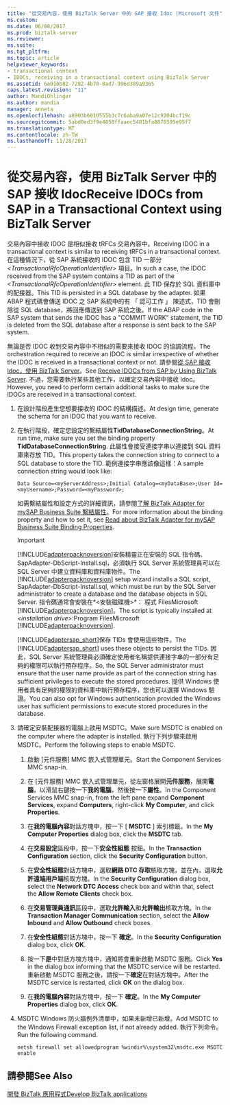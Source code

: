 ```yaml
---
title: "從交易內容，使用 BizTalk Server 中的 SAP 接收 Idoc |Microsoft 文件"
ms.custom: 
ms.date: 06/08/2017
ms.prod: biztalk-server
ms.reviewer: 
ms.suite: 
ms.tgt_pltfrm: 
ms.topic: article
helpviewer_keywords:
- transactional context
- IDOCs, receiving in a transactional context using BizTalk Server
ms.assetid: 6a01bb82-7292-4b70-8ad7-996d389a9365
caps.latest.revision: "11"
author: MandiOhlinger
ms.author: mandia
manager: anneta
ms.openlocfilehash: a8903b6010555b3c7c6aba9a07e12c9204bcf19c
ms.sourcegitcommit: 5abd0ed3f9e4858ffaaec5481bfa8878595e95f7
ms.translationtype: MT
ms.contentlocale: zh-TW
ms.lasthandoff: 11/28/2017
---
```

# <a name="receive-idocs-from-sap-in-a-transactional-context-using-biztalk-server"></a><span data-ttu-id="02ec2-102">從交易內容，使用 BizTalk Server 中的 SAP 接收 Idoc</span><span class="sxs-lookup"><span data-stu-id="02ec2-102">Receive IDOCs from SAP in a Transactional Context using BizTalk Server</span></span>
<span data-ttu-id="02ec2-103">交易內容中接收 IDOC 是相似接收 tRFCs 交易內容中。</span><span class="sxs-lookup"><span data-stu-id="02ec2-103">Receiving IDOC in a transactional context is similar to receiving tRFCs in a transactional context.</span></span> <span data-ttu-id="02ec2-104">在這種情況下，從 SAP 系統接收的 IDOC 包含 TID 一部分 *\<TransactionalRfcOperationIdentifier\>* 項目。</span><span class="sxs-lookup"><span data-stu-id="02ec2-104">In such a case, the IDOC received from the SAP system contains a TID as part of the *\<TransactionalRfcOperationIdentifier\>* element.</span></span> <span data-ttu-id="02ec2-105">此 TID 保存於 SQL 資料庫中的配接器。</span><span class="sxs-lookup"><span data-stu-id="02ec2-105">This TID is persisted in a SQL database by the adapter.</span></span> <span data-ttu-id="02ec2-106">如果 ABAP 程式碼會傳送 IDOC 之 SAP 系統中的有 「 認可工作 」 陳述式，TID 會刪除從 SQL database，將回應傳送到 SAP 系統之後。</span><span class="sxs-lookup"><span data-stu-id="02ec2-106">If the ABAP code in the SAP system that sends the IDOC has a "COMMIT WORK" statement, the TID is deleted from the SQL database after a response is sent back to the SAP system.</span></span>  
  
 <span data-ttu-id="02ec2-107">無論是否 IDOC 收到交易內容中不相似的需要來接收 IDOC 的協調流程。</span><span class="sxs-lookup"><span data-stu-id="02ec2-107">The orchestration required to receive an IDOC is similar irrespective of whether the IDOC is received in a transactional context or not.</span></span> <span data-ttu-id="02ec2-108">請參閱[從 SAP 接收 Idoc，使用 BizTalk Server](../../adapters-and-accelerators/adapter-sap/receive-idocs-from-sap-using-biztalk-server.md)。</span><span class="sxs-lookup"><span data-stu-id="02ec2-108">See [Receive IDOCs from SAP by Using BizTalk Server](../../adapters-and-accelerators/adapter-sap/receive-idocs-from-sap-using-biztalk-server.md).</span></span> <span data-ttu-id="02ec2-109">不過，您需要執行某些其他工作，以確定交易內容中接收 Idoc。</span><span class="sxs-lookup"><span data-stu-id="02ec2-109">However, you need to perform certain additional tasks to make sure the IDOCs are received in a transactional context.</span></span>  
  
1.  <span data-ttu-id="02ec2-110">在設計階段產生您想要接收的 IDOC 的結構描述。</span><span class="sxs-lookup"><span data-stu-id="02ec2-110">At design time, generate the schema for an IDOC that you want to receive.</span></span>  
  
2.  <span data-ttu-id="02ec2-111">在執行階段，確定您設定的繫結屬性**TidDatabaseConnectionString**。</span><span class="sxs-lookup"><span data-stu-id="02ec2-111">At run time, make sure you set the binding property **TidDatabaseConnectionString**.</span></span> <span data-ttu-id="02ec2-112">此屬性會接受連接字串以連接到 SQL 資料庫來存放 TID。</span><span class="sxs-lookup"><span data-stu-id="02ec2-112">This property takes the connection string to connect to a SQL database to store the TID.</span></span> <span data-ttu-id="02ec2-113">範例連接字串應該像這樣：</span><span class="sxs-lookup"><span data-stu-id="02ec2-113">A sample connection string would look like:</span></span>  
  
    ```  
    Data Source=<myServerAddress>;Initial Catalog=<myDataBase>;User Id=<myUsername>;Password=<myPassword>;  
    ```  
  
     <span data-ttu-id="02ec2-114">如需繫結屬性和設定方式的詳細資訊，請參閱[了解 BizTalk Adapter for mySAP Business Suite 繫結屬性](../../adapters-and-accelerators/adapter-sap/read-about-biztalk-adapter-for-mysap-business-suite-binding-properties.md)。</span><span class="sxs-lookup"><span data-stu-id="02ec2-114">For more information about the binding property and how to set it, see [Read about BizTalk Adapter for mySAP Business Suite Binding Properties](../../adapters-and-accelerators/adapter-sap/read-about-biztalk-adapter-for-mysap-business-suite-binding-properties.md).</span></span>  
  
    > [!IMPORTANT]
    >  <span data-ttu-id="02ec2-115">[!INCLUDE[adapterpacknoversion](../../includes/adapterpacknoversion-md.md)]安裝精靈正在安裝的 SQL 指令碼、 SapAdapter-DbScript-Install.sql，必須執行 SQL Server 系統管理員可以在 SQL Server 中建立資料庫和資料庫物件。</span><span class="sxs-lookup"><span data-stu-id="02ec2-115">The [!INCLUDE[adapterpacknoversion](../../includes/adapterpacknoversion-md.md)] setup wizard installs a SQL script, SapAdapter-DbScript-Install.sql, which must be run by the SQL Server administrator to create a database and the database objects in SQL Server.</span></span> <span data-ttu-id="02ec2-116">指令碼通常會安裝在*\<安裝磁碟機\>*： 程式 FilesMicrosoft [!INCLUDE[adapterpacknoversion](../../includes/adapterpacknoversion-md.md)]。</span><span class="sxs-lookup"><span data-stu-id="02ec2-116">The script is typically installed at *\<installation drive\>*:Program FilesMicrosoft [!INCLUDE[adapterpacknoversion](../../includes/adapterpacknoversion-md.md)].</span></span>  
    >   
    >  <span data-ttu-id="02ec2-117">[!INCLUDE[adaptersap_short](../../includes/adaptersap-short-md.md)]保存 TIDs 會使用這些物件。</span><span class="sxs-lookup"><span data-stu-id="02ec2-117">The [!INCLUDE[adaptersap_short](../../includes/adaptersap-short-md.md)] uses these objects to persist the TIDs.</span></span> <span data-ttu-id="02ec2-118">因此，SQL Server 系統管理員必須確定使用者名稱提供連接字串的一部分有足夠的權限可以執行預存程序。</span><span class="sxs-lookup"><span data-stu-id="02ec2-118">So, the SQL Server administrator must ensure that the user name provide as part of the connection string has sufficient privileges to execute the stored procedures.</span></span> <span data-ttu-id="02ec2-119">提供 Windows 使用者具有足夠的權限的資料庫中執行預存程序，您也可以選擇 Windows 驗證。</span><span class="sxs-lookup"><span data-stu-id="02ec2-119">You can also opt for Windows authentication provided the Windows user has sufficient permissions to execute stored procedures in the database.</span></span>  
  
3.  <span data-ttu-id="02ec2-120">請確定安裝配接器的電腦上啟用 MSDTC。</span><span class="sxs-lookup"><span data-stu-id="02ec2-120">Make sure MSDTC is enabled on the computer where the adapter is installed.</span></span> <span data-ttu-id="02ec2-121">執行下列步驟來啟用 MSDTC。</span><span class="sxs-lookup"><span data-stu-id="02ec2-121">Perform the following steps to enable MSDTC.</span></span>  
  
    1.  <span data-ttu-id="02ec2-122">啟動 [元件服務] MMC 嵌入式管理單元。</span><span class="sxs-lookup"><span data-stu-id="02ec2-122">Start the Component Services MMC snap-in.</span></span>  
  
    2.  <span data-ttu-id="02ec2-123">在 [元件服務] MMC 嵌入式管理單元，從左窗格展開**元件服務**，展開**電腦**，以滑鼠右鍵按一下**我的電腦**，然後按一下**屬性**。</span><span class="sxs-lookup"><span data-stu-id="02ec2-123">In the Component Services MMC snap-in, from the left pane expand **Component Services**, expand **Computers**, right-click **My Computer**, and click **Properties**.</span></span>  
  
    3.  <span data-ttu-id="02ec2-124">在**我的電腦內容**對話方塊中，按一下 [ **MSDTC** ] 索引標籤。</span><span class="sxs-lookup"><span data-stu-id="02ec2-124">In the **My Computer Properties** dialog box, click the **MSDTC** tab.</span></span>  
  
    4.  <span data-ttu-id="02ec2-125">在**交易設定**區段中，按一下**安全性組態** 按鈕。</span><span class="sxs-lookup"><span data-stu-id="02ec2-125">In the **Transaction Configuration** section, click the **Security Configuration** button.</span></span>  
  
    5.  <span data-ttu-id="02ec2-126">在**安全性組態**對話方塊中，選取**網路 DTC 存取**核取方塊，並在內，選取**允許遠端用戶端**核取方塊。</span><span class="sxs-lookup"><span data-stu-id="02ec2-126">In the **Security Configuration** dialog box, select the **Network DTC Access** check box and within that, select the **Allow Remote Clients** check box.</span></span>  
  
    6.  <span data-ttu-id="02ec2-127">在**交易管理員通訊**區段中，選取**允許輸入**和**允許輸出**核取方塊。</span><span class="sxs-lookup"><span data-stu-id="02ec2-127">In the **Transaction Manager Communication** section, select the **Allow Inbound** and **Allow Outbound** check boxes.</span></span>  
  
    7.  <span data-ttu-id="02ec2-128">在**安全性組態**對話方塊中，按一下 **確定**。</span><span class="sxs-lookup"><span data-stu-id="02ec2-128">In the **Security Configuration** dialog box, click **OK**.</span></span>  
  
    8.  <span data-ttu-id="02ec2-129">按一下**是**中對話方塊方塊中，通知將會重新啟動 MSDTC 服務。</span><span class="sxs-lookup"><span data-stu-id="02ec2-129">Click **Yes** in the dialog box informing that the MSDTC service will be restarted.</span></span> <span data-ttu-id="02ec2-130">重新啟動 MSDTC 服務之後，請按一下**確定**在對話方塊中。</span><span class="sxs-lookup"><span data-stu-id="02ec2-130">After the MSDTC service is restarted, click **OK** on the dialog box.</span></span>  
  
    9. <span data-ttu-id="02ec2-131">在**我的電腦內容**對話方塊中，按一下 **確定**。</span><span class="sxs-lookup"><span data-stu-id="02ec2-131">In the **My Computer Properties** dialog box, click **OK**.</span></span>  
  
4.  <span data-ttu-id="02ec2-132">MSDTC Windows 防火牆例外清單中，如果未新增已新增。</span><span class="sxs-lookup"><span data-stu-id="02ec2-132">Add MSDTC to the Windows Firewall exception list, if not already added.</span></span> <span data-ttu-id="02ec2-133">執行下列命令。</span><span class="sxs-lookup"><span data-stu-id="02ec2-133">Run the following command.</span></span>  
  
    ```  
    netsh firewall set allowedprogram %windir%\system32\msdtc.exe MSDTC enable  
    ```  
  
## <a name="see-also"></a><span data-ttu-id="02ec2-134">請參閱</span><span class="sxs-lookup"><span data-stu-id="02ec2-134">See Also</span></span>  
[<span data-ttu-id="02ec2-135">開發 BizTalk 應用程式</span><span class="sxs-lookup"><span data-stu-id="02ec2-135">Develop BizTalk applications</span></span>](../../adapters-and-accelerators/adapter-sap/develop-biztalk-applications-using-the-sap-adapter.md)
